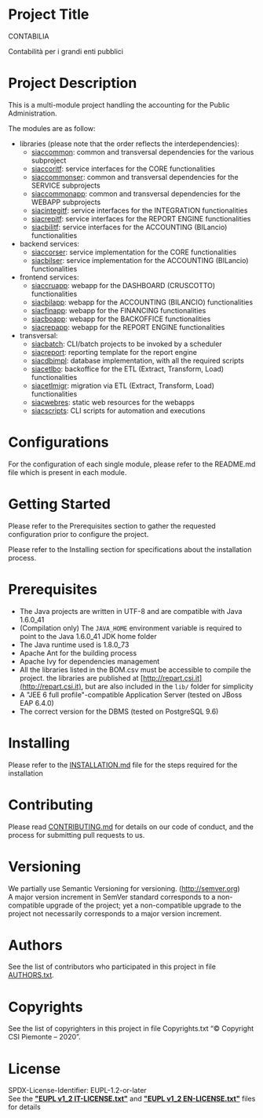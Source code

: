 # Project Title
CONTABILIA

Contabilit&agrave; per i grandi enti pubblici

# Project Description
This is a multi-module project handling the accounting for the Public Administration.

The modules are as follow:
- libraries (please note that the order reflects the interdependencies):
  - [siaccommon](../siaccommon): common and transversal dependencies for the various subproject
  - [siaccoritf](../siaccoritf): service interfaces for the CORE functionalities
  - [siaccommonser](../siaccommonser): common and transversal dependencies for the SERVICE subprojects
  - [siaccommonapp](../siaccommonapp): common and transversal dependencies for the WEBAPP subprojects
  - [siacintegitf](../siacintegitf): service interfaces for the INTEGRATION functionalities
  - [siacrepitf](../siacrepitf): service interfaces for the REPORT ENGINE functionalities
  - [siacbilitf](../siacbilitf): service interfaces for the ACCOUNTING (BILancio) functionalities
- backend services:
  - [siaccorser](../siaccorser): service implementation for the CORE functionalities
  - [siacbilser](../siacbilser): service implementation for the ACCOUNTING (BILancio) functionalities
- frontend services:
  - [siaccruapp](../siaccruapp): webapp for the DASHBOARD (CRUSCOTTO) functionalities
  - [siacbilapp](../siacbilapp): webapp for the ACCOUNTING (BILANCIO) functionalities
  - [siacfinapp](../siacfinapp): webapp for the FINANCING functionalities
  - [siacboapp](../siacboapp): webapp for the BACKOFFICE functionalities
  - [siacrepapp](../siacrepapp): webapp for the REPORT ENGINE functionalities
- transversal:
  - [siacbatch](../siacbatch): CLI/batch projects to be invoked by a scheduler
  - [siacreport](../siacreport): reporting template for the report engine
  - [siacdbimpl](../siacdbimpl): database implementation, with all the required scripts
  - [siacetlbo](../siacetlbo): backoffice for the ETL (Extract, Transform, Load) functionalities
  - [siacetlmigr](../siacetlmigr): migration via ETL (Extract, Transform, Load) functionalities
  - [siacwebres](../siacwebres): static web resources for the webapps
  - [siacscripts](../siacscripts): CLI scripts for automation and executions

# Configurations
For the configuration of each single module, please refer to the
README.md file which is present in each module.

# Getting Started
Please refer to the Prerequisites section to gather the requested configuration prior to configure the project.

Please refer to the Installing section for specifications about the installation process.

# Prerequisites
- The Java projects are written in UTF-8 and are compatible with Java 1.6.0_41
- (Compilation only) The `JAVA_HOME` environment variable is required to point to the Java 1.6.0_41 JDK home folder
- The Java runtime used is 1.8.0_73
- Apache Ant for the building process
- Apache Ivy for dependencies management
- All the libraries listed in the BOM.csv must be accessible to compile the project. the libraries are published at [http://repart.csi.it](http://repart.csi.it), but are also included in the `lib/` folder for simplicity
- A "JEE 6 full profile"-compatible Application Server (tested on JBoss EAP 6.4.0)
- The correct version for the DBMS (tested on PostgreSQL 9.6)

# Installing
Please refer to the [INSTALLATION.md](./INSTALLATION.md) file for the steps
required for the installation

# Contributing
Please read [CONTRIBUTING.md](./CONTRIBUTING.md) for details on our code of conduct,
and the process for submitting pull requests to us.

# Versioning
We partially use Semantic Versioning for versioning. (http://semver.org)\
A major version increment in SemVer standard corresponds to a non-compatible upgrade of the project;
yet a non-compatible upgrade to the project not necessarily corresponds to a major version increment.

# Authors
See the list of contributors who participated in this project in file [AUTHORS.txt](./AUTHORS.txt).

# Copyrights
See the list of copyrighters in this project in file Copyrights.txt
“&copy; Copyright CSI Piemonte – 2020”.

# License
SPDX-License-Identifier: EUPL-1.2-or-later\
See the [**"EUPL v1_2 IT-LICENSE.txt"**](./EUPL%20v1_2%20IT-LICENSE.txt)
and [**"EUPL v1_2 EN-LICENSE.txt"**](./EUPL%20v1_2%20EN-LICENSE.txt) files for details
